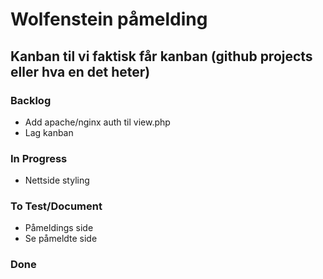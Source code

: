 # Wolfenstein påmelding

## Kanban til vi faktisk får kanban (github projects eller hva en det heter)

### Backlog
* Add apache/nginx auth til view.php
* Lag kanban

### In Progress
* Nettside styling

### To Test/Document
* Påmeldings side
* Se påmeldte side

### Done